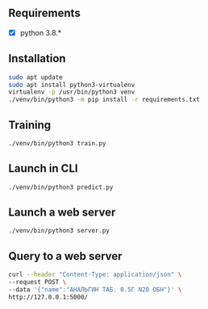 ## Requirements

- [x] python 3.8.*

## Installation

```sh
sudo apt update
sudo apt install python3-virtualenv
virtualenv -p /usr/bin/python3 venv
./venv/bin/python3 -m pip install -r requirements.txt
```

## Training

```sh
./venv/bin/python3 train.py
```

## Launch in CLI

```sh
./venv/bin/python3 predict.py
```

## Launch a web server

```sh
./venv/bin/python3 server.py 
```

## Query to a web server

```sh
curl --header "Content-Type: application/json" \
--request POST \
--data '{"name":"АНАЛЬГИН ТАБ. 0.5Г N20 ОБН"}' \
http://127.0.0.1:5000/
```